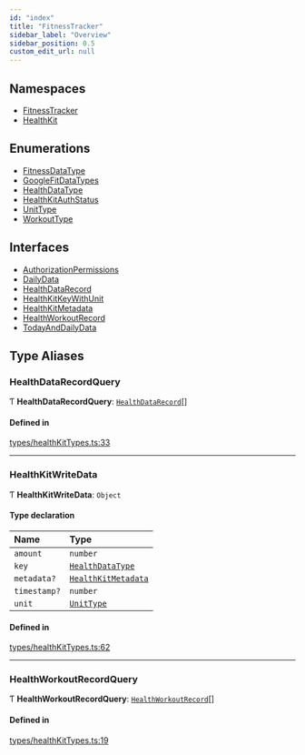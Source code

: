```yaml
---
id: "index"
title: "FitnessTracker"
sidebar_label: "Overview"
sidebar_position: 0.5
custom_edit_url: null
---
```


## Namespaces

- [FitnessTracker](namespaces/FitnessTracker.md)
- [HealthKit](namespaces/HealthKit.md)

## Enumerations

- [FitnessDataType](enums/FitnessDataType.md)
- [GoogleFitDataTypes](enums/GoogleFitDataTypes.md)
- [HealthDataType](enums/HealthDataType.md)
- [HealthKitAuthStatus](enums/HealthKitAuthStatus.md)
- [UnitType](enums/UnitType.md)
- [WorkoutType](enums/WorkoutType.md)

## Interfaces

- [AuthorizationPermissions](interfaces/AuthorizationPermissions.md)
- [DailyData](interfaces/DailyData.md)
- [HealthDataRecord](interfaces/HealthDataRecord.md)
- [HealthKitKeyWithUnit](interfaces/HealthKitKeyWithUnit.md)
- [HealthKitMetadata](interfaces/HealthKitMetadata.md)
- [HealthWorkoutRecord](interfaces/HealthWorkoutRecord.md)
- [TodayAndDailyData](interfaces/TodayAndDailyData.md)

## Type Aliases

### HealthDataRecordQuery

Ƭ **HealthDataRecordQuery**: [`HealthDataRecord`](interfaces/HealthDataRecord.md)[]

#### Defined in

[types/healthKitTypes.ts:33](https://github.com/rn-fitness-tracker/rn-fitness-tracker/blob/909937e4/src/types/healthKitTypes.ts#L33)

___

### HealthKitWriteData

Ƭ **HealthKitWriteData**: `Object`

#### Type declaration

| Name | Type |
| :------ | :------ |
| `amount` | `number` |
| `key` | [`HealthDataType`](enums/HealthDataType.md) |
| `metadata?` | [`HealthKitMetadata`](interfaces/HealthKitMetadata.md) |
| `timestamp?` | `number` |
| `unit` | [`UnitType`](enums/UnitType.md) |

#### Defined in

[types/healthKitTypes.ts:62](https://github.com/rn-fitness-tracker/rn-fitness-tracker/blob/909937e4/src/types/healthKitTypes.ts#L62)

___

### HealthWorkoutRecordQuery

Ƭ **HealthWorkoutRecordQuery**: [`HealthWorkoutRecord`](interfaces/HealthWorkoutRecord.md)[]

#### Defined in

[types/healthKitTypes.ts:19](https://github.com/rn-fitness-tracker/rn-fitness-tracker/blob/909937e4/src/types/healthKitTypes.ts#L19)
